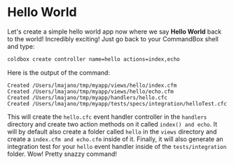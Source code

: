 # Hello World

Let's create a simple hello world app now where we say **Hello World** back to the world! Incredibly exciting! Just go back to your CommandBox shell and type:

```bash
coldbox create controller name=hello actions=index,echo
```

Here is the output of the command:
```
Created /Users/lmajano/tmp/myapp/views/hello/index.cfm
Created /Users/lmajano/tmp/myapp/views/hello/echo.cfm
Created /Users/lmajano/tmp/myapp/handlers/hello.cfc
Created /Users/lmajano/tmp/myapp/tests/specs/integration/helloTest.cfc
```

This will create the `hello.cfc` event handler controller in the `handlers` directory and create two action methods on it called `index() and echo`.  It will by default also create a folder called `hello` in the `views` directory and create a `index.cfm and echo.cfm` inside of it.  Finally, it will also generate an integration test for your `hello` event handler inside of the `tests/integration` folder.  Wow! Pretty snazzy command!

